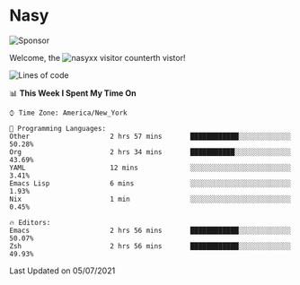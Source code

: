# Nasy

<!--
<p align="center">
<img height="200" src="https://github-readme-stats.vercel.app/api?username=nasyxx&count_private=true&show_icons=true&theme=dracula&include_all_commits=true"/>
<img height="200" src="https://github-readme-stats.vercel.app/api/top-langs/?username=nasyxx&theme=dracula&hide=html,jupyter+notebook&count_private=true&show_icons=true"/>
</p>

  
----------------
-->

![Sponsor](https://img.shields.io/static/v1.svg?label=Sponsor&message=%E2%9D%A4&logo=GitHub&style=flat&color=pink)
 
Welcome, the ![nasyxx visitor counter](https://count.getloli.com/get/@nasyxx?theme=rule34)th vistor!
 
<!--START_SECTION:waka-->
![Lines of code](https://img.shields.io/badge/From%20Hello%20World%20I%27ve%20Written-5.4%20million%20lines%20of%20code-blue)

📊 **This Week I Spent My Time On** 

```text
⌚︎ Time Zone: America/New_York

💬 Programming Languages: 
Other                    2 hrs 57 mins       ████████████░░░░░░░░░░░░░   50.28% 
Org                      2 hrs 34 mins       ███████████░░░░░░░░░░░░░░   43.69% 
YAML                     12 mins             ░░░░░░░░░░░░░░░░░░░░░░░░░   3.41% 
Emacs Lisp               6 mins              ░░░░░░░░░░░░░░░░░░░░░░░░░   1.93% 
Nix                      1 min               ░░░░░░░░░░░░░░░░░░░░░░░░░   0.45%

🔥 Editors: 
Emacs                    2 hrs 56 mins       ████████████░░░░░░░░░░░░░   50.07% 
Zsh                      2 hrs 56 mins       ████████████░░░░░░░░░░░░░   49.93%

```


 Last Updated on 05/07/2021
<!--END_SECTION:waka-->

<!-- ![visitors](https://visitor-badge.laobi.icu/badge?page_id=nasyxx.nasyxx) -->
